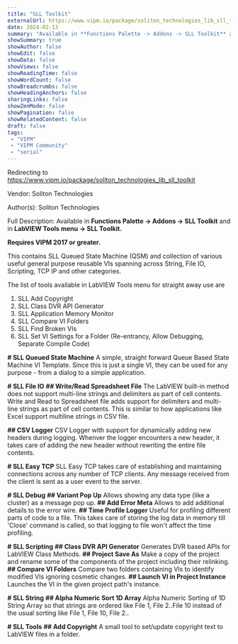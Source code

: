 ```yaml
---
title: "SLL Toolkit"
externalUrl: https://www.vipm.io/package/soliton_technologies_lib_sll_toolkit
date: 2024-02-13
summary: "Available in **Functions Palette -> Addons -> SLL Toolkit** and in **LabVIEW Tools menu -> SLL Toolkit."
showSummary: true
showAuthor: false
showEdit: false
showData: false
showViews: false
showReadingTime: false
showWordCount: false
showBreadcrumbs: false
showHeadingAnchors: false
sharingLinks: false
showZenMode: false
showPagination: false
showRelatedContent: false
draft: false
tags:
 - "VIPM"
 - "VIPM Community"
 - "serial"
---
```


Redirecting to https://www.vipm.io/package/soliton_technologies_lib_sll_toolkit

Vendor: Soliton Technologies

Author(s): Soliton Technologies
 
Full Description:
Available in **Functions Palette -> Addons -> SLL Toolkit** and in **LabVIEW Tools menu -> SLL Toolkit.**

**Requires VIPM 2017 or greater.**

This contains SLL Queued State Machine (QSM) and collection of various useful general purpose reusable VIs spanning across String, File IO, Scripting, TCP IP and other categories.

The list of tools available in LabVIEW Tools menu for straight away use are
1. SLL Add Copyright
2. SLL Class DVR API Generator
3. SLL Application Memory Monitor
4. SLL Compare VI Folders
5. SLL Find Broken VIs
6. SLL Set VI Settings for a Folder (Re-entrancy, Allow Debugging, Separate Compile Code)

**# SLL Queued State Machine**
A simple, straight forward Queue Based State Machine VI Template. Since this is just a single VI, they can be used for any purpose - from a dialog to a simple application.

**# SLL File IO**
**## Write/Read Spreadsheet File**
The LabVIEW built-in method does not support multi-line strings and delimiters as part of cell contents. Write and Read to Spreadsheet file adds support for delimiters and multi-line strings as part of cell contents. This is similar to how applications like Excel support multiline strings in CSV file.

**## CSV Logger**
CSV Logger with support for dynamically adding new headers during logging. Whenver the logger encounters a new header, it takes care of adding the new header without rewriting the entire file contents.

**# SLL Easy TCP**
SLL Easy TCP takes care of establishing and maintaining connections across any number of TCP clients. Any message received from the client is sent as a user event to the server.

**# SLL Debug**
**## Variant Pop Up**
Allows showing any data type (like a cluster) as a message pop up.
**## Add Error Meta**
Allows to add additional details to the error wire.
**## Time Profile Logger**
Useful for profiling different parts of code to a file. This takes care of storing the log data in memory till 'Close' command is called, so that logging to file won't affect the time profiling.

**# SLL Scripting**
**## Class DVR API Generator**
Generates DVR based APIs for LabVIEW Class Methods.
**## Project Save As**
Make a copy of the project and rename some of the components of the project including their relinking.
**## Compare VI Folders**
Compare two folders containing VIs to identify modified VIs ignoring cosmetic changes.
**## Launch VI in Project Instance**
Launches the VI in the given project path's instance.

**# SLL String**
**## Alpha Numeric Sort 1D Array**
Alpha Numeric Sorting of 1D String Array so that strings are ordered like File 1, File 2..File 10 instead of the usual sorting like File 1, File 10, File 2..

**# SLL Tools**
**## Add Copyright**
A small tool to set/update copyright text to LabVIEW files in a folder.